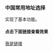 ### 中国常用地址选择

实现了基本功能。

#### 点击下面链接查看效果
<a href="https://su739.github.io/china/" _target="balank">我是链接</a>


